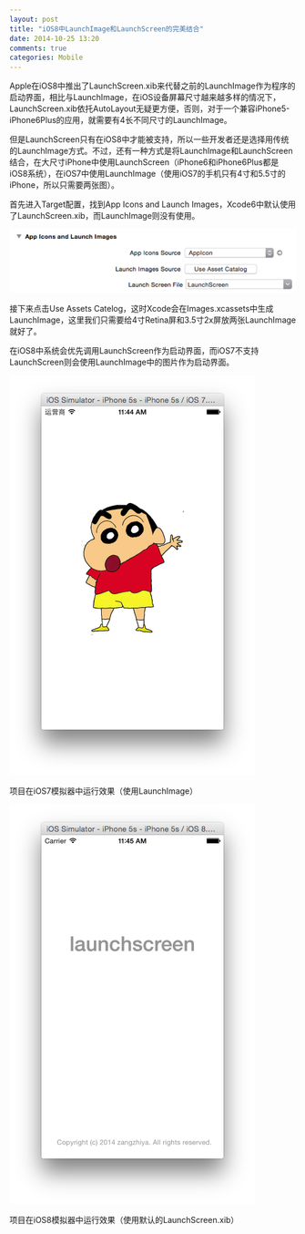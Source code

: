```yaml
---
layout: post
title: "iOS8中LaunchImage和LaunchScreen的完美结合"
date: 2014-10-25 13:20
comments: true
categories: Mobile
---
```


Apple在iOS8中推出了LaunchScreen.xib来代替之前的LaunchImage作为程序的启动界面，相比与LaunchImage，在iOS设备屏幕尺寸越来越多样的情况下，LaunchScreen.xib依托AutoLayout无疑更方便，否则，对于一个兼容iPhone5-iPhone6Plus的应用，就需要有4长不同尺寸的LaunchImage。

但是LaunchScreen只有在iOS8中才能被支持，所以一些开发者还是选择用传统的LaunchImage方式。不过，还有一种方式是将LaunchImage和LaunchScreen结合，在大尺寸iPhone中使用LaunchScreen（iPhone6和iPhone6Plus都是iOS8系统），在iOS7中使用LaunchImage（使用iOS7的手机只有4寸和5.5寸的iPhone，所以只需要两张图）。

首先进入Target配置，找到App Icons and Launch Images，Xcode6中默认使用了LaunchScreen.xib，而LaunchImage则没有使用。

![图1](/upload/launch-screen-1.png)

接下来点击Use Assets Catelog，这时Xcode会在Images.xcassets中生成LaunchImage，这里我们只需要给4寸Retina屏和3.5寸2x屏放两张LaunchImage就好了。

在iOS8中系统会优先调用LaunchScreen作为启动界面，而iOS7不支持LaunchScreen则会使用LaunchImage中的图片作为启动界面。

![图2](/upload/launch-screen-2.png)

项目在iOS7模拟器中运行效果（使用LaunchImage）

![图3](/upload/launch-screen-3.png)

项目在iOS8模拟器中运行效果（使用默认的LaunchScreen.xib）
